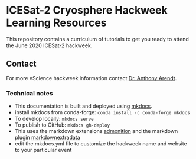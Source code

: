 # ICESat-2 Cryosphere Hackweek Learning Resources 

This repository contains a curriculum of tutorials to get you ready to attend the June 2020 ICESat-2 hackweek.
 
## Contact

For more eScience hackweek information contact [Dr. Anthony Arendt](mailto:aarendt@uw.edu).

### Technical notes

* This documentation is built and deployed using [mkdocs](https://www.mkdocs.org/).
* install mkdocs from conda-forge: ```conda install -c conda-forge mkdocs```
* To develop locally: ```mkdocs serve```
* To publish to GitHub: ```mkdocs gh-deploy```
* This uses the markdown extensions [admonition](https://squidfunk.github.io/mkdocs-material/extensions/admonition/) and the markdown plugin [markdownextradata](https://github.com/rosscdh/mkdocs-markdownextradata-plugin/)
* edit the mkdocs.yml file to customize the hackweek name and website to your particular event
